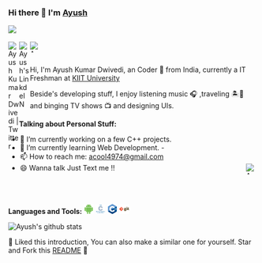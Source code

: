 ### Hi there 👋 I'm <a href="https://github.com/ayushhkmr">Ayush   

</a>	

![](https://komarev.com/ghpvc/?username=ayushhkmr&style=flat-square)

<a href="https://twitter.com/ayushh_kmr">
  <img align="left" alt="Ayush Kumar Dwivedi | Twitter" width="22px" src="https://cdn.jsdelivr.net/npm/simple-icons@v3/icons/twitter.svg" />
</a>
<a href="https://www.linkedin.com/in/ayush-kumar-dwivedi-706212144/">
  <img align="left" alt="Ayush's LinkdeIN" width="22px" src="https://cdn.jsdelivr.net/npm/simple-icons@v3/icons/linkedin.svg" />
</a>
<a href="https://www.instagram.com/ayushh_dwivedi">
  <img align="left" alt="Ayush's Instagram" width="22px" height="22px" src="https://cdn.jsdelivr.net/npm/simple-icons@v3/icons/instagram.svg" />
</a>
<br />
<br />

Hi, I'm Ayush Kumar Dwivedi, an Coder 🚀 from India, currently a IT Freshman at <a href ="http://kiit.ac.in/">KIIT University</a>

Beside's developing stuff, I enjoy listening music 🎧 ,traveling 🏝️🗻 and binging TV shows 📺 and designing UIs.

<!--<img align="right" alt="GIF" src="https://giphy.com/gifs/xT9IgzoKnwFNmISR8I/html5" />-->

**Talking about Personal Stuff:**

- 🔭 I’m currently working on a few C++ projects.
- 🌱 I’m currently learning Web Development.
-<!-- 💬 Ask me about .-->
- 📫 How to reach me: <a href="mailto:acool4974@gmail.com">acool4974@gmail.com</a>
- 😄 Wanna talk Just Text me !! <a href="https://www.instagram.com/ayushh_dwivedi">
  <img align="right" alt="Ayush's Instagram" width="22px" height="22px" src="https://cdn.jsdelivr.net/npm/simple-icons@v3/icons/instagram.svg" />
</a>


&nbsp;
<br>
<br>
<br>
**Languages and Tools:**
<code><img height="20" src="https://raw.githubusercontent.com/github/explore/80688e429a7d4ef2fca1e82350fe8e3517d3494d/topics/android/android.png"></code>
<code><img height="20" src="https://raw.githubusercontent.com/github/explore/80688e429a7d4ef2fca1e82350fe8e3517d3494d/topics/c/c.png"></code>
<code><img height="20" src="https://raw.githubusercontent.com/github/explore/80688e429a7d4ef2fca1e82350fe8e3517d3494d/topics/cpp/cpp.png"></code>
<code><img height="20" src="https://raw.githubusercontent.com/github/explore/80688e429a7d4ef2fca1e82350fe8e3517d3494d/topics/git/git.png"></code>
<!--<code><img height="20" src="https://raw.githubusercontent.com/github/explore/80688e429a7d4ef2fca1e82350fe8e3517d3494d/topics/firebase/firebase.png"></code>
<code><img height="20" src="https://raw.githubusercontent.com/github/explore/80688e429a7d4ef2fca1e82350fe8e3517d3494d/topics/kotlin/kotlin.png"></code>
<code><img height="20" src="https://raw.githubusercontent.com/github/explore/80688e429a7d4ef2fca1e82350fe8e3517d3494d/topics/flutter/flutter.png"></code>
<code><img height="20" src="https://raw.githubusercontent.com/github/explore/80688e429a7d4ef2fca1e82350fe8e3517d3494d/topics/javascript/javascript.png"></code>
<code><img height="20" src="https://raw.githubusercontent.com/github/explore/80688e429a7d4ef2fca1e82350fe8e3517d3494d/topics/sass/sass.png"></code>-->
<!--<code><img height="20" src="https://raw.githubusercontent.com/github/explore/80688e429a7d4ef2fca1e82350fe8e3517d3494d/topics/go/go.png"></code>-->
<!--<code><img height="20" src="https://raw.githubusercontent.com/github/explore/80688e429a7d4ef2fca1e82350fe8e3517d3494d/topics/java/java.png"></code>
<code><img height="20" src="https://raw.githubusercontent.com/github/explore/80688e429a7d4ef2fca1e82350fe8e3517d3494d/topics/python/python.png"></code>-->


![Ayush's github stats](https://github-readme-stats.vercel.app/api?username=ayushhkmr&show_icons=true&theme=dark&line_height=40)

:pushpin: Liked this introduction, You can also make a similar one for yourself. Star and Fork this [README](https://github.com/ayushhkmr/ayushhkmr) :pencil:
